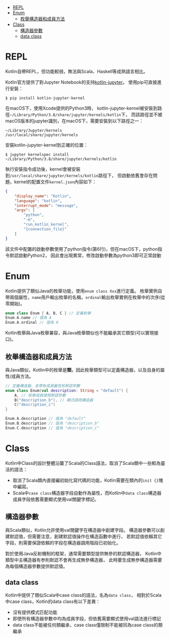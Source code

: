 <!-- TOC -->

- [REPL](#repl)
- [Enum](#enum)
	- [枚舉構造器和成員方法](#枚舉構造器和成員方法)
- [Class](#class)
	- [構造器參數](#構造器參數)
	- [data class](#data-class)

<!-- /TOC -->



# REPL
Kotlin自帶REPL，但功能較弱，無法與Scala、Haskell等成熟語言相比。

Kotlin官方提供了對Jupyter Notebook的支持[kotlin-jupyter](https://github.com/Kotlin/kotlin-jupyter)。
使用pip可直接進行安裝：

```
$ pip install kotlin-jupyter-kernel
```

在macOS下，使用Xcode提供的Python3時，
kotlin-jupyter-kernel被安裝到路徑`~/Library/Python/3.8/share/jupyter/kernels/kotlin`下，
而該路徑並不被macOS版本的jupyter識別，在macOS下，需要安裝到以下路徑之一：

```
~/Library/Jupyter/kernels
/usr/local/share/jupyter/kernels
```

安裝kotlin-jupyter-kernel到正確的位置：

```
$ jupyter kernelspec install ~/Library/Python/3.8/share/jupyter/kernels/kotlin
```

執行安裝指令成功後，kernel會被安裝到`/usr/local/share/jupyter/kernels/kotlin`路徑下，
但啟動依舊會存在問題，kernel的配置文件`kernel.json`內容如下：

```json
{
    "display_name": "Kotlin",
    "language": "kotlin",
    "interrupt_mode": "message",
    "argv": [
        "python",
        "-m",
        "run_kotlin_kernel",
        "{connection_file}"
    ]
}
```

該文件中配置的啟動參數使用了python指令(第6行)，但在macOS下，python指令默認啟動Python2，
因此會出現異常，修改啟動參數為python3即可正常啟動



# Enum
Kotlin提供了類似Java的枚舉功能，使用`enum class Xxx`進行定義。
枚舉實例自帶兩個屬性，`name`用戶輸出枚舉的名稱，`ordinal`輸出枚舉實例在枚舉中的次序(從零開始)。

```kt
enum class Enum { A, B, C } // 定義枚舉
Enum.A.name // 值為 A
Enum.A.ordinal // 值為 0
```

Kotlin枚舉與Java枚舉兼容，與Java枚舉類似也不能繼承其它類型(可以實現接口)。

## 枚舉構造器和成員方法
與Java類似，Kotlin中的枚舉是**類**，因此枚舉類型可以定義構造器，以及自身的屬性/成員方法。

```kt
// 定義構造器，並帶有成員屬性和默認參數
enum class Enum(val description: String = "default") {
	A, // 枚舉成員使用默認參數
	B("description_b"), // 顯式調用構造器
	C("description_c")
}

Enum.A.description // 值為 "default"
Enum.B.description // 值為 "description_b"
Enum.C.description // 值為 "description_c"
```



# Class
Kotlin中Class的設計整體沿襲了Scala的Class語法，取消了Scala類中一些較為靈活的語法：

- 取消了Scala類內直接編初始化寫代碼的功能，Kotlin需要在類內的`init {}`塊中編寫。
- Scala中`case class`構造器字段自動作為屬性，而Kotlin中`data class`構造器成員字段依舊需要顯式使用val關鍵字標記。

## 構造器參數
與Scala類似，Kotlin允許使用val關鍵字在構造器中創建字段。
構造器參數可以創建默認值，但需要注意，創建默認值操作在構造函數中進行，
若默認值依賴其它字段，則需要保證依賴的字段在構造器調用階段已初始化。

對於使用Java反射機制的框架，通常需要類型提供無參的默認構造器，
Kotlin中類型中主構造器有参則默認不會再生成無參構造器，
此時要生成無参構造器需要為每個構造器參數提供默認值。

## data class
Kotlin中提供了類似Scala中case class的語法，名為`data class`，
相對於Scala中case class，Kotlin的data class有以下差異：

- 沒有提供模式匹配功能
- 即使所有構造器參數中均為成員字段，但依舊需要顯式使用val語法進行標記
- data class不能被任何類繼承，case class僅限制不能被同為case class的類繼承
